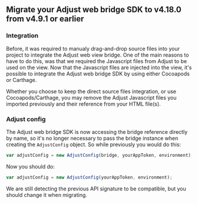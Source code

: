 ## Migrate your Adjust web bridge SDK to v4.18.0 from v4.9.1 or earlier

### Integration

Before, it was required to manualy drag-and-drop source files into your project to integrate the Adjust web view bridge. One of the main reasons to have to do this, was that we required the Javascript files from Adjust to be used on the view. Now that the Javascript files are injected into the view, it's possible to integrate the Adjust web bridge SDK by using either Cocoapods or Carthage.

Whether you choose to keep the direct source files integration, or use Cocoapods/Carthage, you may remove the Adjust Javascript files you imported previously and their reference from your HTML file(s).

### Adjust config

The Adjust web bridge SDK is now accessing the bridge reference directly by name, so it's no longer necessary to pass
the bridge instance when creating the `AdjustConfig` object. So while previously you would do this:

```js
var adjustConfig = new AdjustConfig(bridge, yourAppToken, environment);
```

Now you should do:

```js
var adjustConfig = new AdjustConfig(yourAppToken, environment);
```

We are still detecting the previous API signature to be compatible, but you should change it when migrating.
